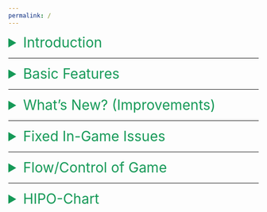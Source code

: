 ```yaml
---
permalink: /
---
```


<details>
  <summary style="color:#159957;font-size:2em;">Introduction</summary>
  <br>
  <p>This project is based on the famous traditional board game "Snake & Ladders".<br><br>It overcomes the barrier between classic board games and modern games by enhancing the GUI environment to provide better & friendly game play through giving multiplayer option to users to play with a secure account that intrigues the visual & audio effects. Hence, catering every need for unique gaming experience.</p>
</details>

---

<details>
  <summary style="color:#159957;font-size:2em;">Basic Features</summary>
  <br>
  <ul>
    <li>Multiplayer game to involve two players playing simultaneously.</li>
    <li>Interactive Main-menu giving various options.</li>
    <li>User-friendly Welcome screen.</li>
    <li>Dice can be used manually (keeping the essence of traditional board game).</li>
    <li>Load Game function to load previous unfinished game.</li>
    <li>Save Game function to continue the same game at another time.</li>
    <li>Tutorial for beginners to understand the flow and control of game.</li>
    <li>Authorized Access (password) for load game to provide privacy.</li>
    <li>Basic GUI implementation.</li>
    <li>Sound effects.</li>
    <li>Short-keys to provide fast reaction time for specific commands.</li>
  </ul>
</details>
 
---

<details>
  <summary style="color:#159957;font-size:2em;">What’s New? (Improvements)</summary>
  <br>
  <ul>
    <li>Three new & different Game Modes.<br>(i.e. Total: classic, modern, time knockdown, turn knockdown)</li>
    <li>Separate Dice-Menu with four different settings.<br>(i.e. auto/manual, single/double dice)</li>
    <li>Win-Menu will now show turns & positions of both players, along with total time taken in each match.</li>
    <li>To reduce the code size & improve efficiency for locating ‘Cursor-Pointer’ on board, a complex equation is used.</li>
    <li>Hidden Settings for Filing & some In-game functions.<br>(i.e. Delete Specific Slot, Erase All Data, Rename Files, ON/OFF Sounds)</li>
    <li>Flexible Menu for load game function, displaying all saved games along with their respective game modes. Also, you can select any saved Game in the Menu (without scrolling up/down) by simply typing the index number in a dialogue box.<br>(i.e. To enable the dialogue box, press Ctrl+w)</li>
    <li>Save Game Menu can now show the Available Slots.</li>
    <li>Calculated Time will now be displayed in Standard Format.</li>
  </ul>
</details>

---

<details>
  <summary style="color:#159957;font-size:2em;">Fixed In-Game Issues</summary>
  <br>
  <ul>
    <li>Restricted dice settings to encourage fair game-play with warning message & beep</li>
    <li>Restricted users from resuming/saving finished game</li>
    <li>Restricted users from resuming/saving at start-up of application</li>
    <li>Same user names, game names & previous saved game names will not be accepted</li>
    <li>Functions are cleared from stack after their complete execution</li>
    <li>Invalid inputs will no longer be accepted</li>
    <li>Load Game Menu will not open if its respective data files are not present</li>
    <li>Save Game Menu will not open if Available Slots are full</li>
  </ul>
</details>

---

<details>
  <summary style="color:#159957;font-size:2em;">Flow/Control of Game</summary>
  <br>
  <img src="https://user-images.githubusercontent.com/66676402/88355997-dbc6c900-cd7f-11ea-89f4-51bfe29051db.png" />
</details>

---

<details>
  <summary style="color:#159957;font-size:2em;">HIPO-Chart</summary>
  <br>
  <img src="https://user-images.githubusercontent.com/66676402/88356008-e08b7d00-cd7f-11ea-9814-4d16efeb91f7.png" />
</details>
